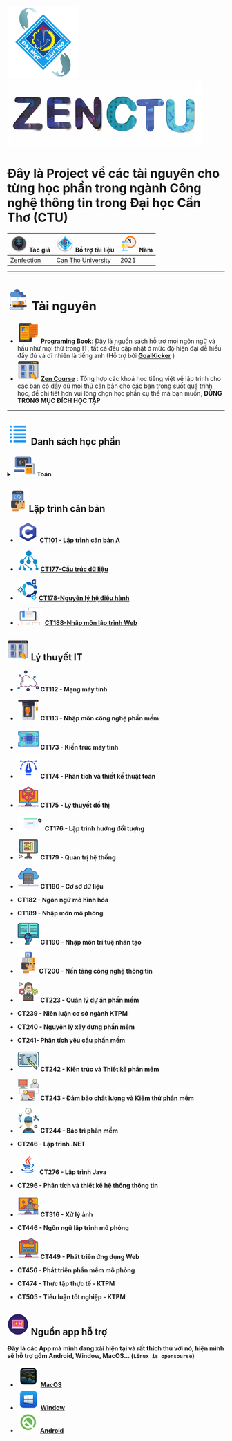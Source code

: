 # <img title="" src="https://raw.githubusercontent.com/Zenfection/Image/master/2020/12/23-23-40-07-ctufish.png" alt="ctufish.png" width="165"><img title="" src="https://raw.githubusercontent.com/Zenfection/Image/master/2020/12/23-23-42-50-zenctulogo.png" alt="zenctulogo.png" width="453">

# Đây là Project về các tài nguyên cho từng học phần trong ngành Công nghệ thông tin trong Đại học Cần Thơ (CTU)

| <img src="https://raw.githubusercontent.com/Zenfection/Image/master/2021/03/20-14-36-27-logo%20cat.png" title="" alt="logo cat.png" width="40"> Tác giả | <img src="https://raw.githubusercontent.com/Zenfection/Image/master/2021/03/20-14-38-42-logo-ctu.png" title="" alt="logo-ctu.png" width="40"> Bổ trợ tài liệu | <img src="https://raw.githubusercontent.com/Zenfection/Image/master/2021/03/20-13-59-20-icons8-new_year's_eve.png" title="" alt="icons8-new_year's_eve.png" width="40"> Năm |
| ------------------------------------------------------------------------------------------------------------------------------------------------------- | ------------------------------------------------------------------------------------------------------------------------------------------------------------- | --------------------------------------------------------------------------------------------------------------------------------------------------------------------------- |
| [Zenfection](https://facebook.com/Zenfection)                                                                                                           | [Can Tho University](http://www.cit.ctu.edu.vn/)                                                                                                              | 2021                                                                                                                                                                        |

---

# ![Cloud Library.png](https://raw.githubusercontent.com/Zenfection/Image/master/2020/12/15-14-31-38-Cloud%20Library.png) Tài nguyên

- [![E Book.png](https://raw.githubusercontent.com/Zenfection/Image/master/2020/12/15-22-32-56-E%20Book.png)](https://zenfection.github.io/CTU/Programing%20Book/) [**Programing Book**](https://zenfection.github.io/CTU/Programing%20Book/): Đây là nguồn sách hỗ trợ mọi ngôn ngữ và hầu như mọi thứ trong IT, tất cả đều cập nhật ở mức độ hiện đại dễ hiểu đầy đủ và dĩ nhiên là tiếng anh (Hỗ trợ bởi [**GoalKicker**](https://goalkicker.com) )
- [![Browse Courses.png](https://raw.githubusercontent.com/Zenfection/Image/master/2020/12/15-22-35-55-Browse%20Courses.png)](https://zenfection.github.io/Course/) [**Zen Course**](https://zenfection.github.io/Course/) : Tổng hợp các khoá học tiếng việt về lập trình cho các bạn có đầy đủ mọi thứ căn bản cho các bạn trong suốt quá trình học, để chi tiết hơn vui lòng chọn học phần cụ thể mà bạn muốn, **DÙNG TRONG MỤC ĐÍCH HỌC TẬP**

---

## <img src="https://raw.githubusercontent.com/Zenfection/Image/master/2020/11/06-20-18-29-icons8-list.png" title="" alt="icons8-list.png" width="50"> Danh sách học phần



<details>
<summary> <img src="https://raw.githubusercontent.com/Zenfection/Image/master/2020/12/15-22-03-58-Math.png"> <b>Toán <b></summary>

- [![gt1.png](https://raw.githubusercontent.com/Zenfection/Image/master/2020/12/23-19-55-49-gt1.png)](https://zenfection.github.io/CTU/TN001-Vi%20tich%20phan%20A1/) [TN001- Vi - Tích phân A1](https://zenfection.github.io/CTU/TN001-Vi%20tich%20phan%20A1/)

- [![gt2 - 01.png](https://raw.githubusercontent.com/Zenfection/Image/master/2020/12/23-20-05-50-gt2%20-%2001.png)](https://zenfection.github.io/CTU/TN002-Vi%20tich%20phan%20A2/) [TN002 - Vi - Tích phân A2](https://zenfection.github.io/CTU/TN002-Vi%20tich%20phan%20A2/)

- [![icons8-histogram.png](https://raw.githubusercontent.com/Zenfection/Image/master/2020/12/15-22-18-20-icons8-histogram.png)](https://zenfection.github.io/CTU/TN010-Xac%20suat%20thong%20ke/) [TN010 - Xác suất thống kê](https://zenfection.github.io/CTU/TN010-Xac%20suat%20thong%20ke/)

- [<img src="https://raw.githubusercontent.com/Zenfection/Image/master/2020/12/23-20-36-08-dstt.png" alt="dstt.png" width="50">](https://zenfection.github.io/CTU/TN012-Đai%20ss%20tuyen%20tinh%20va%20hinh%20hoc/) [TN012 - Đại số tuyến tính và hình học](https://zenfection.github.io/CTU/TN012-Đai%20ss%20tuyen%20tinh%20va%20hinh%20hoc/)

- [![toanroirac - 01.png](https://raw.githubusercontent.com/Zenfection/Image/master/2020/12/15-13-13-07-toanroirac%20-%2001.png)](https://zenfection.github.io/CTU/CT172-Toàn%20roi%20rac/)   [CT172-Toán rời rạc](https://zenfection.github.io/CTU/CT172-Toàn%20roi%20rac/)

</details>



## ![Code Learning.png](https://raw.githubusercontent.com/Zenfection/Image/master/2020/12/15-22-04-39-Code%20Learning.png)Lập trình căn bản

- [![icons8-c_programming.png](https://raw.githubusercontent.com/Zenfection/Image/master/2020/12/15-13-40-39-icons8-c_programming.png)](https://zenfection.github.io/CTU/CT101-Lap%20trinh%20can%20ban%20A/) [CT101 - Lập trình căn bản A](https://zenfection.github.io/CTU/CT101-Lap%20trinh%20can%20ban%20A/)

- [![cautrucdulieu.png](https://raw.githubusercontent.com/Zenfection/Image/master/2020/12/15-13-15-54-cautrucdulieu.png)](https://zenfection.github.io/CTU/CT177-Cau%20truc%20du%20lieu/) [CT177-Cấu trúc dữ liệu](https://zenfection.github.io/CTU/CT177-Cau%20truc%20du%20lieu/)

- [![os.png](https://raw.githubusercontent.com/Zenfection/Image/master/2020/12/15-13-16-57-os.png)](https://zenfection.github.io/CTU/CT178-Nguyen%20ly%20he%20đieu%20hanh/) [CT178-Nguyên lý hệ điều hành](https://zenfection.github.io/CTU/CT178-Nguyen%20ly%20he%20đieu%20hanh/)

- [<img src="https://raw.githubusercontent.com/Zenfection/Image/master/2020/12/15-13-22-31-building_website.png" title="" alt="building_website.png" width="60">](https://zenfection.github.io/CTU/CT188-Nhap%20Mon%20lap%20trinh%20Web/) [CT188-Nhập môn lập trình Web](https://zenfection.github.io/CTU/CT188-Nhap%20Mon%20lap%20trinh%20Web/)

## ![Browse Courses.png](https://raw.githubusercontent.com/Zenfection/Image/master/2020/12/15-22-05-50-Browse%20Courses.png) Lý thuyết IT

- ![Network.png](https://raw.githubusercontent.com/Zenfection/Image/master/2020/12/15-22-08-48-Network.png) CT112 - Mạng máy tính

- ![Education Apps.png](https://raw.githubusercontent.com/Zenfection/Image/master/2020/12/15-22-09-07-Education%20Apps.png) CT113 - Nhập môn công nghệ phần mềm

- ![Programmable Circuit Board.png](https://raw.githubusercontent.com/Zenfection/Image/master/2020/12/15-22-09-47-Programmable%20Circuit%20Board.png) CT173 - Kiến trúc máy tính

- ![Logo-Design-Services - 01 - 01.png](https://raw.githubusercontent.com/Zenfection/Image/master/2020/12/15-22-16-00-Logo-Design-Services%20-%2001%20-%2001.png) CT174 - Phân tích và thiết kế thuật toán

- ![Vector Graphics Rendering.png](https://raw.githubusercontent.com/Zenfection/Image/master/2020/12/15-22-12-24-Vector%20Graphics%20Rendering.png) CT175 - Lý thuyết đồ thị

- <img src="https://raw.githubusercontent.com/Zenfection/Image/master/2020/12/15-22-13-42-OOP-01.png" title="" alt="OOP-01.png" width="60"> CT176 - Lập trình hướng đối tượng

- ![Scramble System.png](https://raw.githubusercontent.com/Zenfection/Image/master/2020/12/27-16-15-40-Scramble%20System.png) CT179 - Quản trị hệ thống

- ![Database AS A Service.png](https://raw.githubusercontent.com/Zenfection/Image/master/2020/12/27-16-14-24-Database%20AS%20A%20Service.png) CT180 - Cơ sở dữ liệu

- CT182 - Ngôn ngữ mô hình hóa

- CT189 - Nhập môn mô phỏng

- ![AI Knowledge.png](https://raw.githubusercontent.com/Zenfection/Image/master/2020/12/27-16-16-52-AI%20Knowledge.png) CT190 - Nhập môn trí tuệ nhân tạo

- ![Basic Knowledge.png](https://raw.githubusercontent.com/Zenfection/Image/master/2020/12/27-16-16-14-Basic%20Knowledge.png)CT200 - Nền tảng công nghệ thông tin

- ![Software Developer.png](https://raw.githubusercontent.com/Zenfection/Image/master/2020/12/27-16-29-05-Software%20Developer.png) CT223 - Quản lý dự án phần mềm

- CT239 - Niên luận cơ sở ngành KTPM

- CT240 - Nguyên lý xây dựng phần mềm

- CT241- Phân tích yêu cầu phần mềm

- ![Design Tablet.png](https://raw.githubusercontent.com/Zenfection/Image/master/2020/12/27-16-34-38-Design%20Tablet.png) CT242 - Kiến trúc và Thiết kế phần mềm

- ![TURING TEST.png](https://raw.githubusercontent.com/Zenfection/Image/master/2020/12/27-16-33-36-TURING%20TEST.png) CT243 - Đảm bảo chất lượng và Kiểm thử phần mềm

- <img src="https://raw.githubusercontent.com/Zenfection/Image/master/2020/12/27-16-32-33-baotriphanmem.png" title="" alt="baotriphanmem.png" width="50"> CT244 - Bảo trì phần mềm

- CT246 - Lập trình .NET

- ![icons8_java_48px.png](https://raw.githubusercontent.com/Zenfection/Image/master/2020/08/23-23-56-37-icons8_java_48px.png) CT276 - Lập trình Java

- CT296 - Phân tích và thiết kế hệ thống thông tin

- ![Object Based Image Analysis.png](https://raw.githubusercontent.com/Zenfection/Image/master/2020/12/27-16-30-57-Object%20Based%20Image%20Analysis.png) CT316 - Xử lý ảnh

- CT446 - Ngôn ngữ lập trình mô phỏng

- ![Web Application Security.png](https://raw.githubusercontent.com/Zenfection/Image/master/2020/12/27-16-30-24-Web%20Application%20Security.png) CT449 - Phát triển ứng dụng Web

- CT456 - Phát triển phần mềm mô phỏng

- CT474 - Thực tập thực tế - KTPM

- CT505 - Tiểu luận tốt nghiệp - KTPM

## <img src="https://raw.githubusercontent.com/Zenfection/Image/master/2020/12/21-15-43-11-Support.png" title="" alt="Support.png" width="50"> Nguồn app hỗ trợ

Đây là các App mà mình đang xài hiện tại và rất thích thú với nó, hiện mình sẽ hỗ trợ gồm Android, Window, MacOS... (`Linux is opensourse`)

- [![Big_Sur.png](https://raw.githubusercontent.com/Zenfection/Image/master/2020/11/25-19-33-36-Big_Sur.png)](https://zenfection.github.io/Source/MacOS/) [MacOS](https://zenfection.github.io/Source/MacOS/)
- [![window.png](https://raw.githubusercontent.com/Zenfection/Image/master/2020/12/21-15-46-50-window.png)](https://zenfection.github.io/Source/Window/) [Window](https://zenfection.github.io/Source/Window/)
- [![android_q_logo.png](https://raw.githubusercontent.com/Zenfection/Image/master/2020/11/27-08-55-37-android_q_logo.png)](https://zenfection.github.io/Source/Android/) [Android](https://zenfection.github.io/Source/Android/)
